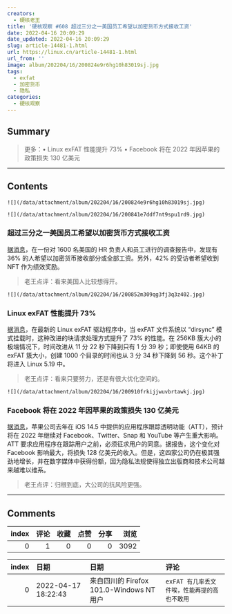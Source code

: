 ```yaml
---
creators:
  - 硬核老王
title: '硬核观察 #608 超过三分之一美国员工希望以加密货币方式接收工资'
date: 2022-04-16 20:09:29
date_updated: 2022-04-16 20:09:29
slug: article-14481-1.html
url: https://linux.cn/article-14481-1.html
url_from: ''
image: album/202204/16/200824e9r6hg10h83019sj.jpg
tags:
  - exfat
  - 加密货币
  - 隐私
categories:
  - 硬核观察
---
```


## Summary

> 更多：• Linux exFAT 性能提升 73% • Facebook 将在 2022 年因苹果的政策损失 130 亿美元

***

<!-- more -->

## Contents

`![](/data/attachment/album/202204/16/200824e9r6hg10h83019sj.jpg)`

`![](/data/attachment/album/202204/16/200841e7ddf7nt9spu1rd9.jpg)`

### 超过三分之一美国员工希望以加密货币方式接收工资

[据消息](https://www.sofi.com/press/sofi-at-work-future-of-workplace-financial-well-being-research)，在一份对 1600 名美国的 HR 负责人和员工进行的调查报告中，发现有 36% 的人希望以加密货币接收部分或全部工资。另外，42% 的受访者希望收到 NFT 作为绩效奖励。

> 
> 老王点评：看来美国人比较想得开。
> 
> 
> 

`![](/data/attachment/album/202204/16/200852m309qg3fj3q3z402.jpg)`

### Linux exFAT 性能提升 73%

[据消息](https://www.phoronix.com/scan.php?page=news_item&px=Faster-exFAT-Thanks-Sony)，在最新的 Linux exFAT 驱动程序中，当 exFAT 文件系统以 “dirsync” 模式挂载时，这种改进的块请求处理方式提升了 73% 的性能。在 256KB 簇大小的极端情况下，时间改进从 11 分 22 秒下降到只有 1 分 39 秒；即使使用 64KB 的 exFAT 簇大小，创建 1000 个目录的时间也从 3 分 34 秒下降到 56 秒。这个补丁将进入 Linux 5.19 中。

> 
> 老王点评：看来只要努力，还是有很大优化空间的。
> 
> 
> 

`![](/data/attachment/album/202204/16/200910frkijjwuvbrtawkj.jpg)`

### Facebook 将在 2022 年因苹果的政策损失 130 亿美元

[据消息](https://9to5mac.com/2022/04/13/apples-app-tracking-transparency-crackdown-estimated-to-cost-facebook-another-13-billion-in-2022/)，苹果公司去年在 iOS 14.5 中提供的应用程序跟踪透明功能（ATT），预计将在 2022 年继续对 Facebook、Twitter、Snap 和 YouTube 等产生重大影响。ATT 要求应用程序在跟踪用户之前，必须征求用户的同意。据报告，这个变化对 Facebook 影响最大，将损失 128 亿美元的收入。但是，这四家公司仍在极其强劲地增长，并在数字媒体中获得份额，因为隐私法规使得独立出版商和技术公司越来越难以维系。

> 
> 老王点评：归根到底，大公司的抗风险更强。
> 
> 
>

***

## Comments


|   index |   评论 |   收藏 |   点赞 |   分享 |   浏览 |
|--------:|-------:|-------:|-------:|-------:|-------:|
|       0 |      1 |      0 |      0 |      0 |   3092 |

|   index | 日期                | 日期                                     | 评论                                         |
|--------:|:--------------------|:-----------------------------------------|:---------------------------------------------|
|       0 | 2022-04-17 18:22:43 | 来自四川的 Firefox 101.0-Windows NT 用户 | `exFAT 有几率丢文件唉，性能再提的高也不敢用` |
